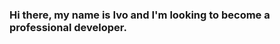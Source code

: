 ### Hi there, my name is Ivo and I'm looking to become a professional developer. 

<!--
**ivoicosilva/ivoicosilva** is a ✨ _special_ ✨ repository because its `README.md` (this file) appears on your GitHub profile.

Here are some ideas to get you started:

- 🔭 I’m currently working on building my portfolio, Im adding two new projects every week to show my abilities. 
- 🌱 I’m currently learning HTML/CSS/JS
- 💬 Ask me about why I decided to learn development.
- 📫 How to reach me: ivoicosilva@gmail.com / +(61) 99836 1926
-->

